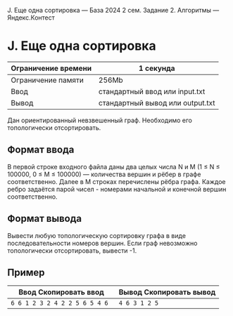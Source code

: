 J. Еще одна сортировка — База 2024 2 сем. Задание 2. Алгоритмы — Яндекс.Контест

# J. Еще одна сортировка

| Ограничение времени | 1 секунда |
| --- | --- |
| Ограничение памяти | 256Mb |
| Ввод | стандартный ввод или input.txt |
| Вывод | стандартный вывод или output.txt |

Дан ориентированный невзвешенный граф. Необходимо его топологически отсортировать.

## Формат ввода

В первой строке входного файла даны два целых числа N и M (1 ≤ N ≤ 100000, 0 ≤ M ≤ 100000) — количества вершин и рёбер в графе соответственно. Далее в M строках перечислены рёбра графа. Каждое ребро задаётся парой чисел - номерами начальной и конечной вершин соответственно.

## Формат вывода

Вывести любую топологическую сортировку графа в виде последовательности номеров вершин. Если граф невозможно топологически
отсортировать, вывести -1.

## Пример

| Ввод Скопировать ввод | Вывод Скопировать вывод |
| --- | --- |
| `6 6 1 2 3 2 4 2 2 5 6 5 4 6 ` | `4 6 3 1 2 5  ` |

